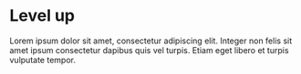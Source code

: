 # Level up

Lorem ipsum dolor sit amet, consectetur adipiscing elit. Integer non felis sit amet ipsum consectetur dapibus quis vel turpis. Etiam eget libero et turpis vulputate tempor.
